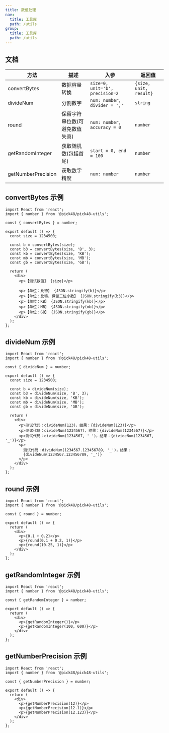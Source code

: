 ```yaml
---
title: 数值处理
nav:
  title: 工具库
  path: /utils
group:
  title: 工具库
  path: /utils
---
```


## 文档

| 方法               | 描述                           | 入参                            | 返回值                 |
| ------------------ | ------------------------------ | ------------------------------- | ---------------------- |
| convertBytes       | 数据容量转换                   | `size=0, unit='b', precision=2` | `{size, unit, result}` |
| divideNum          | 分割数字                       | `num: number, divider = ','`    | `string`               |
| round              | 保留字符串位数(可避免数值失真) | `num: number, accuracy = 0`     | `number`               |
| getRandomInteger   | 获取随机数(包括首尾)           | `start = 0, end = 100`          | `number`               |
| getNumberPrecision | 获取数字精度                   | `num: number`                   | `number`               |

## convertBytes 示例

```tsx
import React from 'react';
import { number } from '@pick48/pick48-utils';

const { convertBytes } = number;

export default () => {
  const size = 1234500;

  const b = convertBytes(size);
  const b3 = convertBytes(size, 'B', 3);
  const kb = convertBytes(size, 'KB');
  const mb = convertBytes(size, 'MB');
  const gb = convertBytes(size, 'GB');

  return (
    <div>
      <p>【测试数值】 {size}</p>

      <p>【单位：比特】 {JSON.stringify(b)}</p>
      <p>【单位：比特，保留三位小数】 {JSON.stringify(b3)}</p>
      <p>【单位：KB】 {JSON.stringify(kb)}</p>
      <p>【单位：MB】 {JSON.stringify(mb)}</p>
      <p>【单位：GB】 {JSON.stringify(gb)}</p>
    </div>
  );
};
```

## divideNum 示例

```tsx
import React from 'react';
import { number } from '@pick48/pick48-utils';

const { divideNum } = number;

export default () => {
  const size = 1234500;

  const b = divideNum(size);
  const b3 = divideNum(size, 'B', 3);
  const kb = divideNum(size, 'KB');
  const mb = divideNum(size, 'MB');
  const gb = divideNum(size, 'GB');

  return (
    <div>
      <p>测试代码：divideNum(123)，结果：{divideNum(123)}</p>
      <p>测试代码：divideNum(1234567)，结果：{divideNum(1234567)}</p>
      <p>测试代码：divideNum(1234567, '_')，结果：{divideNum(1234567, '_')}</p>
      <p>
        测试代码：divideNum(1234567.123456789, '_')，结果：
        {divideNum(1234567.123456789, '_')}
      </p>
    </div>
  );
};
```

## round 示例

```tsx
import React from 'react';
import { number } from '@pick48/pick48-utils';

const { round } = number;

export default () => {
  return (
    <div>
      <p>{0.1 + 0.2}</p>
      <p>{round(0.1 + 0.2, 1)}</p>
      <p>{round(10.25, 1)}</p>
    </div>
  );
};
```

## getRandomInteger 示例

```tsx
import React from 'react';
import { number } from '@pick48/pick48-utils';

const { getRandomInteger } = number;

export default () => {
  return (
    <div>
      <p>{getRandomInteger()}</p>
      <p>{getRandomInteger(100, 600)}</p>
    </div>
  );
};
```

## getNumberPrecision 示例

```tsx
import React from 'react';
import { number } from '@pick48/pick48-utils';

const { getNumberPrecision } = number;

export default () => {
  return (
    <div>
      <p>{getNumberPrecision(12)}</p>
      <p>{getNumberPrecision(12.1)}</p>
      <p>{getNumberPrecision(12.123)}</p>
    </div>
  );
};
```
